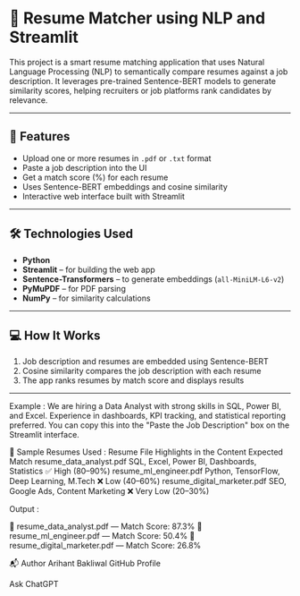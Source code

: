 # 🤖 Resume Matcher using NLP and Streamlit

This project is a smart resume matching application that uses Natural Language Processing (NLP) to semantically compare resumes against a job description. It leverages pre-trained Sentence-BERT models to generate similarity scores, helping recruiters or job platforms rank candidates by relevance.

---

## 🚀 Features

- Upload one or more resumes in `.pdf` or `.txt` format
- Paste a job description into the UI
- Get a match score (%) for each resume
- Uses Sentence-BERT embeddings and cosine similarity
- Interactive web interface built with Streamlit

---

## 🛠️ Technologies Used

- **Python**
- **Streamlit** – for building the web app
- **Sentence-Transformers** – to generate embeddings (`all-MiniLM-L6-v2`)
- **PyMuPDF** – for PDF parsing
- **NumPy** – for similarity calculations

---

## 💻 How It Works

1. Job description and resumes are embedded using Sentence-BERT
2. Cosine similarity compares the job description with each resume
3. The app ranks resumes by match score and displays results


---
Example :
We are hiring a Data Analyst with strong skills in SQL, Power BI, and Excel.
Experience in dashboards, KPI tracking, and statistical reporting preferred.
You can copy this into the "Paste the Job Description" box on the Streamlit interface.

📄 Sample Resumes Used :
Resume File	Highlights in the Content	Expected Match
resume_data_analyst.pdf	SQL, Excel, Power BI, Dashboards, Statistics	✅ High (80–90%)
resume_ml_engineer.pdf	Python, TensorFlow, Deep Learning, M.Tech	❌ Low (40–60%)
resume_digital_marketer.pdf	SEO, Google Ads, Content Marketing	❌ Very Low (20–30%)

Output :

📄 resume_data_analyst.pdf — Match Score: 87.3%
📄 resume_ml_engineer.pdf — Match Score: 50.4%
📄 resume_digital_marketer.pdf — Match Score: 26.8%


📬 Author
Arihant Bakliwal
GitHub Profile










Ask ChatGPT

